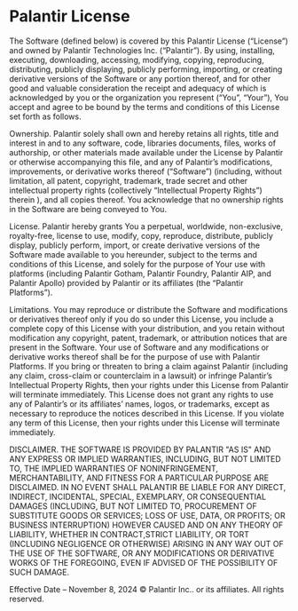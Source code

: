 # Palantir License

 
The Software (defined below) is covered by this Palantir License (“License”) and owned by Palantir Technologies Inc. (“Palantir”). By using, installing, executing, downloading, accessing, modifying, copying, reproducing, distributing, publicly displaying, publicly performing, importing, or creating derivative versions of the Software or any portion thereof, and for other good and valuable consideration the receipt and adequacy of which is acknowledged by you or the organization you represent (“You”, “Your”), You accept and agree to be bound by the terms and conditions of this License set forth as follows.

 
Ownership. Palantir solely shall own and hereby retains all rights, title and interest in and to any software, code, libraries documents, files, works of authorship, or other materials made available under the License by Palantir or otherwise accompanying this file, and any of Palantir’s modifications, improvements, or derivative works thereof (“Software”) (including, without limitation, all patent, copyright, trademark, trade secret and other intellectual property rights (collectively “Intellectual Property Rights”) therein ), and all copies thereof. You acknowledge that no ownership rights in the Software are being conveyed to You.
 
 
License. Palantir hereby grants You a perpetual, worldwide, non-exclusive, royalty-free, license to use, modify, copy, reproduce, distribute, publicly display, publicly perform, import, or create derivative versions of the Software made available to you hereunder, subject to the terms and conditions of this License, and solely for the purpose of Your use with platforms (including Palantir Gotham, Palantir Foundry, Palantir AIP, and Palantir Apollo) provided by Palantir or its affiliates (the “Palantir Platforms”).

 
Limitations. You may reproduce or distribute the Software and modifications or derivatives thereof only if you do so under this License, you include a complete copy of this License with your distribution, and you retain without modification any copyright, patent, trademark, or attribution notices that are present in the Software. Your use of Software and any modifications or derivative works thereof shall be for the purpose of use with Palantir Platforms. If you bring or threaten to bring a claim against Palantir (including any claim, cross-claim or counterclaim in a lawsuit) or infringe Palantir’s Intellectual Property Rights, then your rights under this License from Palantir will terminate immediately. This License does not grant any rights to use any of Palantir’s or its affiliates’ names, logos, or trademarks, except as necessary to reproduce the notices described in this License. If you violate any term of this License, then your rights under this License will terminate immediately.

 
DISCLAIMER. THE SOFTWARE IS PROVIDED BY PALANTIR "AS IS" AND ANY EXPRESS OR IMPLIED WARRANTIES, INCLUDING, BUT NOT LIMITED TO, THE IMPLIED WARRANTIES OF NONINFRINGEMENT, MERCHANTABILITY, AND FITNESS FOR A PARTICULAR PURPOSE ARE DISCLAIMED. IN NO EVENT SHALL PALANTIR BE LIABLE FOR ANY DIRECT, INDIRECT, INCIDENTAL, SPECIAL, EXEMPLARY, OR CONSEQUENTIAL DAMAGES (INCLUDING, BUT NOT LIMITED TO, PROCUREMENT OF SUBSTITUTE GOODS OR SERVICES; LOSS OF USE, DATA, OR PROFITS; OR BUSINESS INTERRUPTION) HOWEVER CAUSED AND ON ANY THEORY OF LIABILITY, WHETHER IN CONTRACT,STRICT LIABILITY, OR TORT (INCLUDING NEGLIGENCE OR OTHERWISE) ARISING IN ANY WAY OUT OF THE USE OF THE SOFTWARE, OR ANY MODIFICATIONS OR DERIVATIVE WORKS OF THE FOREGOING, EVEN IF ADVISED OF THE POSSIBILITY OF SUCH DAMAGE.

 
Effective Date – November 8, 2024 © Palantir Inc.. or its affiliates. All rights reserved.
